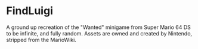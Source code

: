 # FindLuigi

A ground up recreation of the "Wanted" minigame from Super Mario 64 DS to be infinite, and fully random. Assets are owned and created by Nintendo, stripped from the MarioWiki. 
